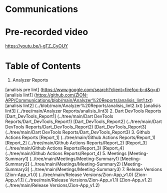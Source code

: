 # Communications

# Pre-recorded video
https://youtu.be/i-gTZ_CyOUY

# Table of Contents
1. Analyzer Reports

[analisis pre lint] (https://www.google.com/search?client=firefox-b-d&q=d)
[analisis lint1] (https://github.com/ZION-APP/Communications/blob/main/Analyzer%20Reports/analisis_lint1.txt)
[analisis lint2] (../blob/main/Analyzer%20Reports/analisis_lint2.txt)
[analisis lint3] (../tree/main/Analyzer Reports/analisis_lint3)
2. Dart DevTools Reports
[Dart_DevTools_Report1] (../tree/main/Dart DevTools Reports/Dart_DevTools_Report1)
[Dart_DevTools_Report2] (../tree/main/Dart DevTools Reports/Dart_DevTools_Report2)
[Dart_DevTools_Report3] (../tree/main/Dart DevTools Reports/Dart_DevTools_Report3)
3. Github Actions Reports
[Report_1] (../tree/main/Github Actions Reports/Report_1)
[Report_2] (../tree/main/Github Actions Reports/Report_2)
[Report_3] (../tree/main/Github Actions Reports/Report_3)
[Report_4] (../tree/main/Github Actions Reports/Report_4)
5. Meetings
[Meeting-Summary1] (../tree/main/Meetings/Meeting-Summary1)
[Meeting-Summary2] (../tree/main/Meetings/Meeting-Summary2)
[Meeting-Summary3] (../tree/main/Meetings/Meeting-Summary3)
7. Release Versions
[Zion-App_v1.0] (../tree/main/Release Versions/Zion-App_v1.0)
[Zion-App_v1.1] (../tree/main/Release Versions/Zion-App_v1.1)
[Zion-App_v1.2] (../tree/main/Release Versions/Zion-App_v1.2)
